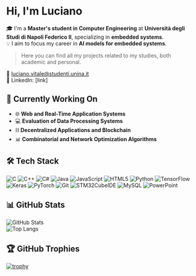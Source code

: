 #  Hi, I'm Luciano

🎓 I'm a **Master's student in Computer Engineering** at **Università degli Studi di Napoli Federico II**, specializing in **embedded systems**.  
💡 I aim to focus my career in **AI models for embedded systems**.
>  Here you can find all my projects related to my studies, both academic and personal.

📧 luciano.vitale@studenti.unina.it  
💼 LinkedIn: [link] 


## 🌱 Currently Working On
- 🌐 **Web and Real-Time Application Systems**  
- 💻 **Evaluation of Data Processing Systems**  
- ⛓️ **Decentralized Applications and Blockchain**  
- 📊 **Combinatorial and Network Optimization Algorithms**


## 🛠️ Tech Stack
![C](https://img.shields.io/badge/-C-00599C?logo=c&logoColor=white&style=flat)
![C++](https://img.shields.io/badge/-C++-00599C?logo=cplusplus&logoColor=white&style=flat)
![C#](https://img.shields.io/badge/-C%23-239120?logo=c-sharp&logoColor=white&style=flat)
![Java](https://img.shields.io/badge/-Java-007396?logo=java&logoColor=white&style=flat)
![JavaScript](https://img.shields.io/badge/-JavaScript-F7DF1E?logo=javascript&logoColor=black&style=flat)
![HTML5](https://img.shields.io/badge/-HTML5-E34F26?logo=html5&logoColor=white&style=flat)
![Python](https://img.shields.io/badge/-Python-3776AB?logo=python&logoColor=white&style=flat)
![TensorFlow](https://img.shields.io/badge/-TensorFlow-FF6F00?logo=tensorflow&logoColor=white&style=flat)
![Keras](https://img.shields.io/badge/-Keras-D00000?logo=keras&logoColor=white&style=flat)
![PyTorch](https://img.shields.io/badge/-PyTorch-EE4C2C?logo=pytorch&logoColor=white&style=flat)
![Git](https://img.shields.io/badge/-Git-F05032?logo=git&logoColor=white&style=flat)
![STM32CubeIDE](https://img.shields.io/badge/-STM32CubeIDE-0072C6?style=flat)
![MySQL](https://img.shields.io/badge/-MySQL-4479A1?logo=mysql&logoColor=white&style=flat)
![PowerPoint](https://img.shields.io/badge/-PowerPoint-D24726?logo=microsoft-powerpoint&logoColor=white&style=flat)


## 📊 GitHub Stats

![GitHub Stats](https://github-readme-stats.vercel.app/api?username=llucianov&show_icons=true&theme=tokyonight)  
![Top Langs](https://github-readme-stats.vercel.app/api/top-langs/?username=llucianov&layout=compact&theme=tokyonight)  

## 🏆 GitHub Trophies

[![trophy](https://github-profile-trophy.vercel.app/?username=llucianov&theme=tokyonight&row=1&column=7)](https://github.com/ryo-ma/github-profile-trophy)


 

